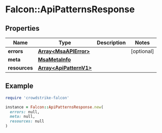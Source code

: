 # Falcon::ApiPatternsResponse

## Properties

| Name | Type | Description | Notes |
| ---- | ---- | ----------- | ----- |
| **errors** | [**Array&lt;MsaAPIError&gt;**](MsaAPIError.md) |  | [optional] |
| **meta** | [**MsaMetaInfo**](MsaMetaInfo.md) |  |  |
| **resources** | [**Array&lt;ApiPatternV1&gt;**](ApiPatternV1.md) |  |  |

## Example

```ruby
require 'crowdstrike-falcon'

instance = Falcon::ApiPatternsResponse.new(
  errors: null,
  meta: null,
  resources: null
)
```

